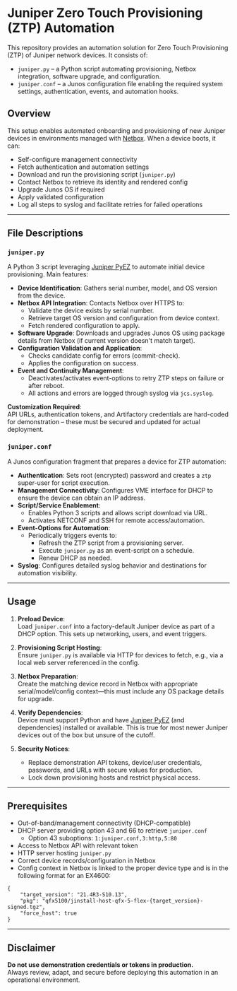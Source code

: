 # Juniper Zero Touch Provisioning (ZTP) Automation

This repository provides an automation solution for Zero Touch Provisioning (ZTP) of Juniper network devices. It consists of:
- `juniper.py` – a Python script automating provisioning, Netbox integration, software upgrade, and configuration.
- `juniper.conf` – a Junos configuration file enabling the required system settings, authentication, events, and automation hooks.

## Overview

This setup enables automated onboarding and provisioning of new Juniper devices in environments managed with [Netbox](https://netbox.readthedocs.io/). When a device boots, it can:
- Self-configure management connectivity
- Fetch authentication and automation settings
- Download and run the provisioning script (`juniper.py`)
- Contact Netbox to retrieve its identity and rendered config
- Upgrade Junos OS if required
- Apply validated configuration
- Log all steps to syslog and facilitate retries for failed operations

---

## File Descriptions

### `juniper.py`

A Python 3 script leveraging [Juniper PyEZ](https://www.juniper.net/documentation/us/en/software/junos-pyez/index.html) to automate initial device provisioning. Main features:

- **Device Identification**: Gathers serial number, model, and OS version from the device.
- **Netbox API Integration**: Contacts Netbox over HTTPS to:
  - Validate the device exists by serial number.
  - Retrieve target OS version and configuration from device context.
  - Fetch rendered configuration to apply.
- **Software Upgrade**: Downloads and upgrades Junos OS using package details from Netbox (if current version doesn't match target).
- **Configuration Validation and Application**:
  - Checks candidate config for errors (commit-check).
  - Applies the configuration on success.
- **Event and Continuity Management**:
  - Deactivates/activates event-options to retry ZTP steps on failure or after reboot.
  - All actions and errors are logged through syslog via `jcs.syslog`.

**Customization Required**:  
API URLs, authentication tokens, and Artifactory credentials are hard-coded for demonstration – these must be secured and updated for actual deployment.

### `juniper.conf`

A Junos configuration fragment that prepares a device for ZTP automation:

- **Authentication**: Sets root (encrypted) password and creates a `ztp` super-user for script execution.
- **Management Connectivity**: Configures VME interface for DHCP to ensure the device can obtain an IP address.
- **Script/Service Enablement**:
  - Enables Python 3 scripts and allows script download via URL.
  - Activates NETCONF and SSH for remote access/automation.
- **Event-Options for Automation**:
  - Periodically triggers events to:
    - Refresh the ZTP script from a provisioning server.
    - Execute `juniper.py` as an event-script on a schedule.
    - Renew DHCP as needed.
- **Syslog**: Configures detailed syslog behavior and destinations for automation visibility.

---

## Usage

1. **Preload Device**:  
   Load `juniper.conf` into a factory-default Juniper device as part of a DHCP option. This sets up networking, users, and event triggers.

2. **Provisioning Script Hosting**:  
   Ensure `juniper.py` is available via HTTP for devices to fetch, e.g., via a local web server referenced in the config.

3. **Netbox Preparation**:  
   Create the matching device record in Netbox with appropriate serial/model/config context—this must include any OS package details for upgrade.

4. **Verify Dependencies**:  
   Device must support Python and have [Juniper PyEZ](https://github.com/Juniper/py-junos-eznc) (and dependencies) installed or available. This is true for most newer Juniper devices out of the box but unsure of the cutoff.

5. **Security Notices**:  
   - Replace demonstration API tokens, device/user credentials, passwords, and URLs with secure values for production.
   - Lock down provisioning hosts and restrict physical access.

---

## Prerequisites

- Out-of-band/management connectivity (DHCP-compatible)
- DHCP server providing option 43 and 66 to retrieve `juniper.conf`
  - Option 43 suboptions: `1:juniper.conf,3:http,5:80`
- Access to Netbox API with relevant token
- HTTP server hosting `juniper.py`
- Correct device records/configuration in Netbox
- Config context in Netbox is linked to the proper device type and is in the following format for an EX4600:
```
{
    "target_version": "21.4R3-S10.13",
    "pkg": "qfx5100/jinstall-host-qfx-5-flex-{target_version}-signed.tgz",
    "force_host": true
}
```
---

## Disclaimer

**Do not use demonstration credentials or tokens in production.**  
Always review, adapt, and secure before deploying this automation in an operational environment.
